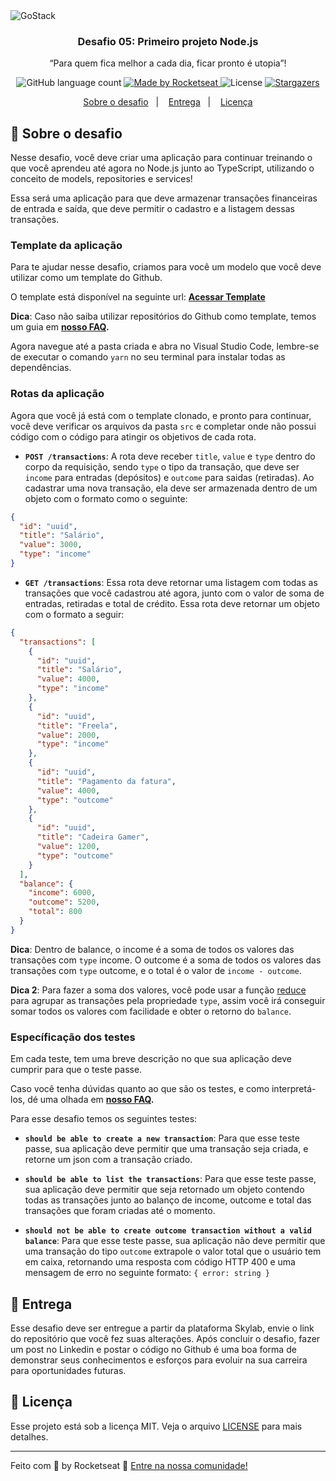 <img alt="GoStack" src="https://storage.googleapis.com/golden-wind/bootcamp-gostack/header-desafios.png" />

<h3 align="center">
  Desafio 05: Primeiro projeto Node.js
</h3>

<p align="center">“Para quem fica melhor a cada dia, ficar pronto é utopia”!</blockquote>

<p align="center">
  <img alt="GitHub language count" src="https://img.shields.io/github/languages/count/rocketseat/bootcamp-gostack-desafios?color=%2304D361">

  <a href="https://rocketseat.com.br">
    <img alt="Made by Rocketseat" src="https://img.shields.io/badge/made%20by-Rocketseat-%2304D361">
  </a>

  <img alt="License" src="https://img.shields.io/badge/license-MIT-%2304D361">

  <a href="https://github.com/Rocketseat/bootcamp-gostack-desafios/stargazers">
    <img alt="Stargazers" src="https://img.shields.io/github/stars/rocketseat/bootcamp-gostack-desafios?style=social">
  </a>
</p>

<p align="center">
  <a href="#rocket-sobre-o-desafio">Sobre o desafio</a>&nbsp;&nbsp;&nbsp;|&nbsp;&nbsp;&nbsp;
  <a href="#calendar-entrega">Entrega</a>&nbsp;&nbsp;&nbsp;|&nbsp;&nbsp;&nbsp;
  <a href="#memo-licença">Licença</a>
</p>

## :rocket: Sobre o desafio

Nesse desafio, você deve criar uma aplicação para continuar treinando o que você aprendeu até agora no Node.js junto ao TypeScript, utilizando o conceito de models, repositories e services!

Essa será uma aplicação para que deve armazenar transações financeiras de entrada e saída, que deve permitir o cadastro e a listagem dessas transações.

### Template da aplicação

Para te ajudar nesse desafio, criamos para você um modelo que você deve utilizar como um template do Github.

O template está disponível na seguinte url: **[Acessar Template](https://github.com/Rocketseat/gostack-template-fundamentos-node)**

**Dica**: Caso não saiba utilizar repositórios do Github como template, temos um guia em **[nosso FAQ](https://github.com/Rocketseat/bootcamp-gostack-desafios/tree/master/faq-desafios).**

Agora navegue até a pasta criada e abra no Visual Studio Code, lembre-se de executar o comando `yarn` no seu terminal para instalar todas as dependências.

### Rotas da aplicação

Agora que você já está com o template clonado, e pronto para continuar, você deve verificar os arquivos da pasta `src` e completar onde não possui código com o código para atingir os objetivos de cada rota.

- **`POST /transactions`**: A rota deve receber `title`, `value` e `type` dentro do corpo da requisição, sendo `type` o tipo da transação, que deve ser `income` para entradas (depósitos) e `outcome` para saidas (retiradas). Ao cadastrar uma nova transação, ela deve ser armazenada dentro de um objeto com o formato como o seguinte:

```json
{
  "id": "uuid",
  "title": "Salário",
  "value": 3000,
  "type": "income"
}
```

- **`GET /transactions`**: Essa rota deve retornar uma listagem com todas as transações que você cadastrou até agora, junto com o valor de soma de entradas, retiradas e total de crédito. Essa rota deve retornar um objeto com o formato a seguir:

```json
{
  "transactions": [
    {
      "id": "uuid",
      "title": "Salário",
      "value": 4000,
      "type": "income"
    },
    {
      "id": "uuid",
      "title": "Freela",
      "value": 2000,
      "type": "income"
    },
    {
      "id": "uuid",
      "title": "Pagamento da fatura",
      "value": 4000,
      "type": "outcome"
    },
    {
      "id": "uuid",
      "title": "Cadeira Gamer",
      "value": 1200,
      "type": "outcome"
    }
  ],
  "balance": {
    "income": 6000,
    "outcome": 5200,
    "total": 800
  }
}
```

**Dica**: Dentro de balance, o income é a soma de todos os valores das transações com `type` income. O outcome é a soma de todos os valores das transações com `type` outcome, e o total é o valor de `income - outcome`.

**Dica 2**: Para fazer a soma dos valores, você pode usar a função [reduce](https://developer.mozilla.org/pt-BR/docs/Web/JavaScript/Reference/Global_Objects/Array/reduce) para agrupar as transações pela propriedade `type`, assim você irá conseguir somar todos os valores com facilidade e obter o retorno do `balance`.

### Específicação dos testes

Em cada teste, tem uma breve descrição no que sua aplicação deve cumprir para que o teste passe.

Caso você tenha dúvidas quanto ao que são os testes, e como interpretá-los, dé uma olhada em **[nosso FAQ](https://github.com/Rocketseat/bootcamp-gostack-desafios/tree/master/faq-desafios).**

Para esse desafio temos os seguintes testes:

- **`should be able to create a new transaction`**: Para que esse teste passe, sua aplicação deve permitir que uma transação seja criada, e retorne um json com a transação criado.

- **`should be able to list the transactions`**: Para que esse teste passe, sua aplicação deve permitir que seja retornado um objeto contendo todas as transações junto ao balanço de income, outcome e total das transações que foram criadas até o momento.

- **`should not be able to create outcome transaction without a valid balance`**: Para que esse teste passe, sua aplicação não deve permitir que uma transação do tipo `outcome` extrapole o valor total que o usuário tem em caixa, retornando uma resposta com código HTTP 400 e uma mensagem de erro no seguinte formato: `{ error: string }`

## :calendar: Entrega

Esse desafio deve ser entregue a partir da plataforma Skylab, envie o link do repositório que você fez suas alterações. Após concluir o desafio, fazer um post no Linkedin e postar o código no Github é uma boa forma de demonstrar seus conhecimentos e esforços para evoluir na sua carreira para oportunidades futuras.

## :memo: Licença

Esse projeto está sob a licença MIT. Veja o arquivo [LICENSE](LICENSE.md) para mais detalhes.

---

Feito com 💜 by Rocketseat :wave: [Entre na nossa comunidade!](https://discordapp.com/invite/gCRAFhc)